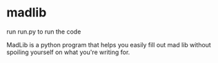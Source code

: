 # madlib

run run.py to run the code

MadLib is a python program that helps you easily fill out mad lib without spoiling yourself on what you're writing for.
